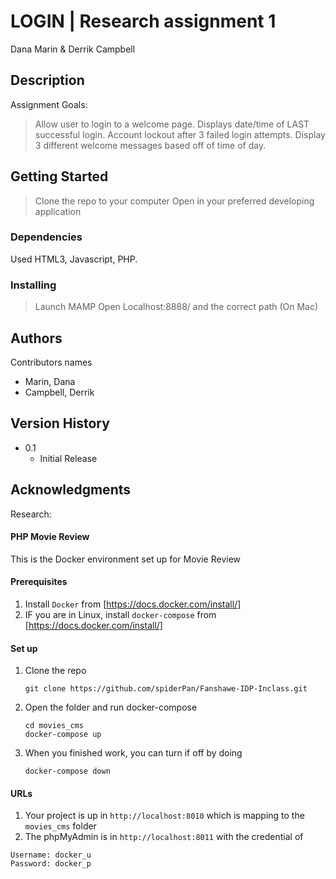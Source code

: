 
# LOGIN | Research assignment 1
 Dana Marin & Derrik Campbell

## Description
Assignment Goals:

 >Allow user to login to a welcome page.
 >Displays date/time of LAST successful login.
 >Account lockout after 3 failed login attempts.
 >Display 3 different welcome messages based off of time of day.

## Getting Started
 >Clone the repo to your computer
 >Open in your preferred developing application

### Dependencies

Used HTML3, Javascript, PHP. 

### Installing

> Launch MAMP
> Open Localhost:8888/ and the correct path (On Mac)

## Authors

Contributors names 

* Marin, Dana
* Campbell, Derrik 


## Version History

* 0.1
    * Initial Release


## Acknowledgments

Research:


#### PHP Movie Review
This is the Docker environment set up for Movie Review


#### Prerequisites
1. Install `Docker` from [https://docs.docker.com/install/] 
2. IF you are in Linux, install `docker-compose` from [https://docs.docker.com/install/]


#### Set up
1. Clone the repo
   ```
   git clone https://github.com/spiderPan/Fanshawe-IDP-Inclass.git
   ```
2. Open the folder and run docker-compose
   ```
   cd movies_cms
   docker-compose up
   ```
3. When you finished work, you can turn if off by doing 
   ```
   docker-compose down
   ```

#### URLs
1. Your project is up in `http://localhost:8010` which is mapping to the `movies_cms` folder
2. The phpMyAdmin is in `http://localhost:8011` with the credential of 
```
Username: docker_u
Password: docker_p
```